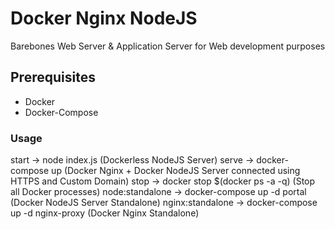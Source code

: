 # Docker Nginx NodeJS
Barebones Web Server & Application Server for Web development purposes

## Prerequisites
  * Docker
  * Docker-Compose

### Usage
start -> node index.js (Dockerless NodeJS Server)
serve -> docker-compose up (Docker Nginx + Docker NodeJS Server connected using HTTPS and Custom Domain)
stop -> docker stop $(docker ps -a -q) (Stop all Docker processes)
node:standalone -> docker-compose up -d portal (Docker NodeJS Server Standalone)
nginx:standalone -> docker-compose up -d nginx-proxy (Docker Nginx Standalone)





